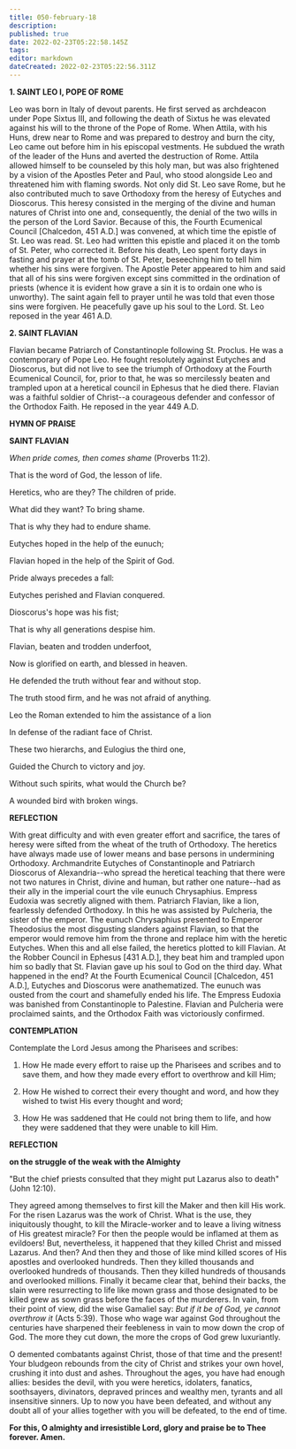 ```yaml
---
title: 050-february-18
description: 
published: true
date: 2022-02-23T05:22:58.145Z
tags: 
editor: markdown
dateCreated: 2022-02-23T05:22:56.311Z
---
```



**1. SAINT LEO I, POPE OF ROME**

Leo was born in Italy of devout parents. He first served as archdeacon under Pope Sixtus III, and following the death of Sixtus he was elevated against his will to the throne of the Pope of Rome. When Attila, with his Huns, drew near to Rome and was prepared to destroy and burn the city, Leo came out before him in his episcopal vestments. He subdued the wrath of the leader of the Huns and averted the destruction of Rome. Attila allowed himself to be counseled by this holy man, but was also frightened by a vision of the Apostles Peter and Paul, who stood alongside Leo and threatened him with flaming swords. Not only did St. Leo save Rome, but he also contributed much to save Orthodoxy from the heresy of Eutyches and Dioscorus. This heresy consisted in the merging of the divine and human natures of Christ into one and, consequently, the denial of the two wills in the person of the Lord Savior. Because of this, the Fourth Ecumenical Council [Chalcedon, 451 A.D.] was convened, at which time the epistle of St. Leo was read. St. Leo had written this epistle and placed it on the tomb of St. Peter, who corrected it. Before his death, Leo spent forty days in fasting and prayer at the tomb of St. Peter, beseeching him to tell him whether his sins were forgiven. The Apostle Peter appeared to him and said that all of his sins were forgiven except sins committed in the ordination of priests (whence it is evident how grave a sin it is to ordain one who is unworthy). The saint again fell to prayer until he was told that even those sins were forgiven. He peacefully gave up his soul to the Lord. St. Leo reposed in the year 461 A.D.

**2. SAINT FLAVIAN**

Flavian became Patriarch of Constantinople following St. Proclus. He was a contemporary of Pope Leo. He fought resolutely against Eutyches and Dioscorus, but did not live to see the triumph of Orthodoxy at the Fourth Ecumenical Council, for, prior to that, he was so mercilessly beaten and trampled upon at a heretical council in Ephesus that he died there. Flavian was a faithful soldier of Christ--a courageous defender and confessor of the Orthodox Faith. He reposed in the year 449 A.D.



**HYMN OF PRAISE**

**SAINT FLAVIAN**

*When pride comes, then comes shame* (Proverbs 11:2).

That is the word of God, the lesson of life.

Heretics, who are they? The children of pride.

What did they want? To bring shame.

That is why they had to endure shame.

Eutyches hoped in the help of the eunuch;

Flavian hoped in the help of the Spirit of God.

Pride always precedes a fall:

Eutyches perished and Flavian conquered.

Dioscorus's hope was his fist;

That is why all generations despise him.

Flavian, beaten and trodden underfoot,

Now is glorified on earth, and blessed in heaven.

He defended the truth without fear and without stop.

The truth stood firm, and he was not afraid of anything.

Leo the Roman extended to him the assistance of a lion

In defense of the radiant face of Christ.

These two hierarchs, and Eulogius the third one,

Guided the Church to victory and joy.

Without such spirits, what would the Church be?

A wounded bird with broken wings.


**REFLECTION**

With great difficulty and with even greater effort and sacrifice, the tares of heresy were sifted from the wheat of the truth of Orthodoxy. The heretics have always made use of lower means and base persons in undermining Orthodoxy. Archmandrite Eutyches of Constantinople and Patriarch Dioscorus of Alexandria--who spread the heretical teaching that there were not two natures in Christ, divine and human, but rather one nature--had as their ally in the imperial court the vile eunuch Chrysaphius. Empress Eudoxia was secretly aligned with them. Patriarch Flavian, like a lion, fearlessly defended Orthodoxy. In this he was assisted by Pulcheria, the sister of the emperor. The eunuch Chrysaphius presented to Emperor Theodosius the most disgusting slanders against Flavian, so that the emperor would remove him from the throne and replace him with the heretic Eutyches. When this and all else failed, the heretics plotted to kill Flavian. At the Robber Council in Ephesus [431 A.D.], they beat him and trampled upon him so badly that St. Flavian gave up his soul to God on the third day. What happened in the end? At the Fourth Ecumenical Council [Chalcedon, 451 A.D.], Eutyches and Dioscorus were anathematized. The eunuch was ousted from the court and shamefully ended his life. The Empress Eudoxia was banished from Constantinople to Palestine. Flavian and Pulcheria were proclaimed saints, and the Orthodox Faith was victoriously confirmed.



**CONTEMPLATION**

Contemplate the Lord Jesus among the Pharisees and scribes:

1.  How He made every effort to raise up the Pharisees and scribes and to save them, and how they made every effort to overthrow and kill Him;

1.  How He wished to correct their every thought and word, and how they wished to twist His every thought and word;

1.  How He was saddened that He could not bring them to life, and how they were saddened that they were unable to kill Him.



**REFLECTION**

**on the struggle of the weak with the Almighty**

"But the chief priests consulted that they might put Lazarus also to death" (John 12:10).

They agreed among themselves to first kill the Maker and then kill His work. For the risen Lazarus was the work of Christ. What is the use, they iniquitously thought, to kill the Miracle-worker and to leave a living witness of His greatest miracle? For then the people would be inflamed at them as evildoers! But, nevertheless, it happened that they killed Christ and missed Lazarus. And then? And then they and those of like mind killed scores of His apostles and overlooked hundreds. Then they killed thousands and overlooked hundreds of thousands. Then they killed hundreds of thousands and overlooked millions. Finally it became clear that, behind their backs, the slain were resurrecting to life like mown grass and those designated to be killed grew as sown grass before the faces of the murderers. In vain, from their point of view, did the wise Gamaliel say: *But if it be of God, ye cannot overthrow it* (Acts 5:39). Those who wage war against God throughout the centuries have sharpened their feebleness in vain to mow down the crop of God. The more they cut down, the more the crops of God grew luxuriantly.

O demented combatants against Christ, those of that time and the present! Your bludgeon rebounds from the city of Christ and strikes your own hovel, crushing it into dust and ashes. Throughout the ages, you have had enough allies: besides the devil, with you were heretics, idolaters, fanatics, soothsayers, divinators, depraved princes and wealthy men, tyrants and all insensitive sinners. Up to now you have been defeated, and without any doubt all of your allies together with you will be defeated, to the end of time.

**For this, O almighty and irresistible Lord, glory and praise be to Thee forever. Amen.**

